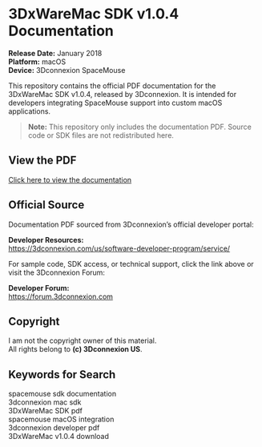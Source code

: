 # 3DxWareMac SDK v1.0.4 Documentation

**Release Date:** January 2018  
**Platform:** macOS  
**Device:** 3Dconnexion SpaceMouse

This repository contains the official PDF documentation for the 3DxWareMac SDK v1.0.4, released by 3Dconnexion. It is intended for developers integrating SpaceMouse support into custom macOS applications.

> **Note:** This repository only includes the documentation PDF. Source code or SDK files are not redistributed here.

## View the PDF

[Click here to view the documentation](./3DxWareMac-SDK-v1.0.4.pdf)

## Official Source

Documentation PDF sourced from 3Dconnexion’s official developer portal:

**Developer Resources:**  
https://3dconnexion.com/us/software-developer-program/service/

For sample code, SDK access, or technical support, click the link above or visit the 3Dconnexion Forum:

**Developer Forum:**  
https://forum.3dconnexion.com
## Copyright

I am not the copyright owner of this material.  
All rights belong to **(c) 3Dconnexion US**.

## Keywords for Search

spacemouse sdk documentation  
3dconnexion mac sdk  
3DxWareMac SDK pdf  
spacemouse macOS integration  
3dconnexion developer pdf  
3DxWareMac v1.0.4 download
